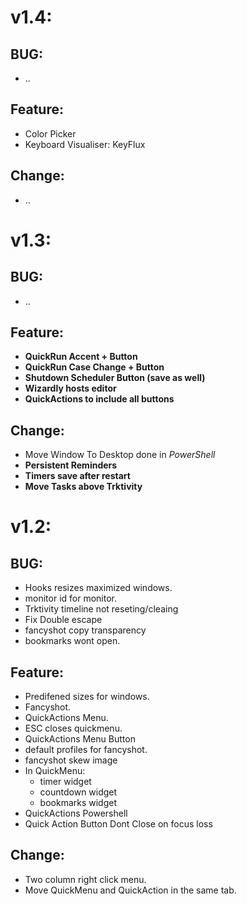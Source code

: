 # v1.4:

## BUG:
- ..
## Feature:
- Color Picker
- Keyboard Visualiser: KeyFlux
## Change:
- ..


# v1.3:

## BUG:
- ..

## Feature:
- __QuickRun Accent + Button__
- __QuickRun Case Change + Button__
- __Shutdown Scheduler Button (save as well)__
- __Wizardly hosts editor__
- __QuickActions to include all buttons__

## Change:
- Move Window To Desktop done in $PowerShell$
- __Persistent Reminders__
- __Timers save after restart__
- __Move Tasks above Trktivity__

# v1.2:

## BUG: 

- Hooks resizes maximized windows.
- monitor id for monitor.
- Trktivity timeline not reseting/cleaing
- Fix Double escape
- fancyshot copy transparency
- bookmarks wont open.

## Feature:
- Predifened sizes for windows.
- Fancyshot.
- QuickActions Menu. 
- ESC closes quickmenu.
- QuickActions Menu Button
- default profiles for fancyshot.
- fancyshot skew image
- In QuickMenu:
    - timer widget
    - countdown widget
    - bookmarks widget
- QuickActions Powershell 
- Quick Action Button Dont Close on focus loss 

## Change:
- Two column right click menu.
- Move QuickMenu and QuickAction in the same tab.